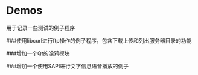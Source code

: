 # Demos
用于记录一些测试的例子程序

###使用libcurl进行ftp操作的例子程序，包含下载上传和列出服务器目录的功能

###增加一个Qt的涂鸦模块

###增加一个使用SAPI进行文字信息语音播放的例子
